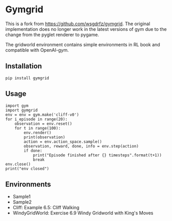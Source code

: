 # Gymgrid

This is a fork from https://github.com/wsgdrfz/gymgrid. The original implementation does no longer work in the latest versions of gym due to the change from the pyglet renderer to pygame.



The gridworld environment contains simple environments in RL book and compatible with OpenAI-gym.

## Installation

```
pip install gymgrid
```

## Usage

```
import gym
import gymgrid
env = env = gym.make('cliff-v0')
for i_episode in range(20):
    observation = env.reset()
    for t in range(100):
        env.render()
        print(observation)
        action = env.action_space.sample()
        observation, reward, done, info = env.step(action)
        if done:
            print("Episode finished after {} timesteps".format(t+1))
            break
env.close()
print("env closed")
```

## Environments

- Sample1
- Sample2
- Cliff: Example 6.5: Cliff Walking
- WindyGridWorld: Exercise 6.9 Windy Gridworld with King's Moves